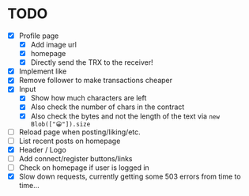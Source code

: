 
# TODO
- [x] Profile page
  - [x] Add image url
  - [x] homepage
  - [x] Directly send the TRX to the receiver!
- [x] Implement like
- [x] Remove follower to make transactions cheaper
- [x] Input
  - [x] Show how much characters are left
  - [x] Also check the number of chars in the contract
  - [x] Also check the bytes and not the length of the text via `new Blob(["😀"]).size`
- [ ] Reload page when posting/liking/etc.
- [ ] List recent posts on homepage
- [x] Header / Logo
- [ ] Add connect/register buttons/links
- [ ] Check on homepage if user is logged in
- [x] Slow down requests, currently getting some 503 errors from time to time...
